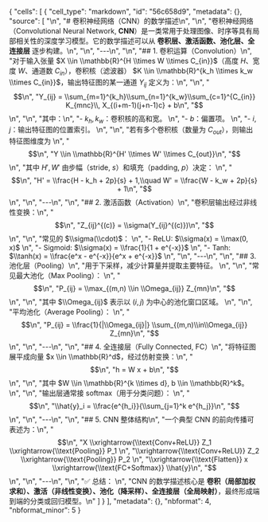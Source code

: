 {
 "cells": [
  {
   "cell_type": "markdown",
   "id": "56c658d9",
   "metadata": {},
   "source": [
    "\n",
    "# 卷积神经网络（CNN）的数学描述\n",
    "\n",
    "卷积神经网络（Convolutional Neural Network, **CNN**）是一类常用于处理图像、时序等具有局部相关性的深度学习模型。它的数学描述可以从 **卷积层、激活函数、池化层、全连接层** 逐步构建。\n",
    "\n",
    "---\n",
    "\n",
    "## 1. 卷积运算（Convolution）\n",
    "对于输入张量 $X \\in \\mathbb{R}^{H \\times W \\times C_{in}}$（高度 $H$、宽度 $W$、通道数 $C_{in}$），卷积核（滤波器） $K \\in \\mathbb{R}^{k_h \\times k_w \\times C_{in}}$，输出特征图的某一通道 $Y_{ij}$ 定义为：\n",
    "\n",
    "$$\n",
    "Y_{ij} = \\sum_{m=1}^{k_h}\\sum_{n=1}^{k_w}\\sum_{c=1}^{C_{in}} K_{mnc}\\, X_{(i+m-1)(j+n-1)c} + b\n",
    "$$\n",
    "\n",
    "其中：\n",
    "- $k_h, k_w$：卷积核的高和宽。  \n",
    "- $b$：偏置项。  \n",
    "- $i,j$：输出特征图的位置索引。  \n",
    "\n",
    "若有多个卷积核（数量为 $C_{out}$），则输出特征图维度为  \n",
    "$$\n",
    "Y \\in \\mathbb{R}^{H' \\times W' \\times C_{out}}\n",
    "$$  \n",
    "其中 $H', W'$ 由步幅（stride, $s$）和填充（padding, $p$）决定：  \n",
    "$$\n",
    "H' = \\frac{H - k_h + 2p}{s} + 1,\\quad W' = \\frac{W - k_w + 2p}{s} + 1\n",
    "$$\n",
    "\n",
    "---\n",
    "\n",
    "## 2. 激活函数（Activation）\n",
    "卷积层输出经过非线性变换：\n",
    "$$\n",
    "Z_{ij}^{(c)} = \\sigma(Y_{ij}^{(c)})\n",
    "$$\n",
    "\n",
    "常见的 $\\sigma(\\cdot)$：  \n",
    "- ReLU: $\\sigma(x) = \\max(0, x)$  \n",
    "- Sigmoid: $\\sigma(x) = \\frac{1}{1 + e^{-x}}$  \n",
    "- Tanh: $\\tanh(x) = \\frac{e^x - e^{-x}}{e^x + e^{-x}}$  \n",
    "\n",
    "---\n",
    "\n",
    "## 3. 池化层（Pooling）\n",
    "用于下采样，减少计算量并提取主要特征。  \n",
    "\n",
    "常见最大池化（Max Pooling）：  \n",
    "$$\n",
    "P_{ij} = \\max_{(m,n) \\in \\Omega_{ij}} Z_{mn}\n",
    "$$\n",
    "\n",
    "其中 $\\Omega_{ij}$ 表示以 $(i,j)$ 为中心的池化窗口区域。  \n",
    "\n",
    "平均池化（Average Pooling）：  \n",
    "$$\n",
    "P_{ij} = \\frac{1}{|\\Omega_{ij}|} \\sum_{(m,n)\\in\\Omega_{ij}} Z_{mn}\n",
    "$$\n",
    "\n",
    "---\n",
    "\n",
    "## 4. 全连接层（Fully Connected, FC）\n",
    "将特征图展平成向量 $x \\in \\mathbb{R}^d$，经过仿射变换：\n",
    "$$\n",
    "h = W x + b\n",
    "$$\n",
    "\n",
    "其中 $W \\in \\mathbb{R}^{k \\times d}, b \\in \\mathbb{R}^k$。  \n",
    "\n",
    "输出层通常接 softmax（用于分类问题）：  \n",
    "$$\n",
    "\\hat{y}_i = \\frac{e^{h_i}}{\\sum_{j=1}^k e^{h_j}}\n",
    "$$\n",
    "\n",
    "---\n",
    "\n",
    "## 5. CNN 整体结构\n",
    "一个典型 CNN 的前向传播可表述为：\n",
    "$$\n",
    "X \\xrightarrow{\\text{Conv+ReLU}} Z_1 \\xrightarrow{\\text{Pooling}} P_1 \n",
    "\\xrightarrow{\\text{Conv+ReLU}} Z_2 \\xrightarrow{\\text{Pooling}} P_2 \n",
    "\\xrightarrow{\\text{Flatten}} x \\xrightarrow{\\text{FC+Softmax}} \\hat{y}\n",
    "$$\n",
    "\n",
    "---\n",
    "\n",
    "✅ 总结：  \n",
    "CNN 的数学描述核心是 **卷积（局部加权求和）、激活（非线性变换）、池化（降采样）、全连接层（全局映射）**，最终形成端到端的分类或回归模型。\n"
   ]
  }
 ],
 "metadata": {},
 "nbformat": 4,
 "nbformat_minor": 5
}
